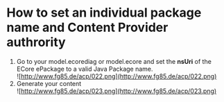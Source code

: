 # How to set an individual package name and Content Provider authrority #

  1. Go to your model.ecorediag or model.ecore and set the **nsUri** of the ECore ePackage to a valid Java Package name. <br />![http://www.fg85.de/acp/022.png](http://www.fg85.de/acp/022.png)<br />
  1. Generate your content <br />![http://www.fg85.de/acp/023.png](http://www.fg85.de/acp/023.png)<br />